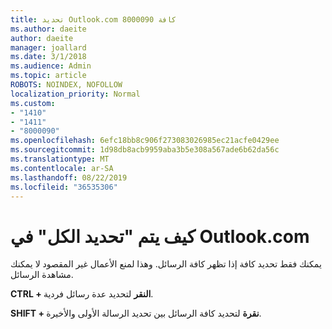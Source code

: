 ```yaml
---
title: تحديد Outlook.com 8000090 كافة
ms.author: daeite
author: daeite
manager: joallard
ms.date: 3/1/2018
ms.audience: Admin
ms.topic: article
ROBOTS: NOINDEX, NOFOLLOW
localization_priority: Normal
ms.custom:
- "1410"
- "1411"
- "8000090"
ms.openlocfilehash: 6efc18bb8c906f273083026985ec21acfe0429ee
ms.sourcegitcommit: 1d98db8acb9959aba3b5e308a567ade6b62da56c
ms.translationtype: MT
ms.contentlocale: ar-SA
ms.lasthandoff: 08/22/2019
ms.locfileid: "36535306"
---
```

# <a name="how-to-select-all-in-outlookcom"></a>كيف يتم "تحديد الكل" في Outlook.com

يمكنك فقط تحديد كافة إذا تظهر كافة الرسائل. وهذا لمنع الأعمال غير المقصود لا يمكنك مشاهدة الرسائل.

**CTRL + النقر** لتحديد عدة رسائل فردية.

**SHIFT + نقرة** لتحديد كافة الرسائل بين تحديد الرسالة الأولى والأخيرة.